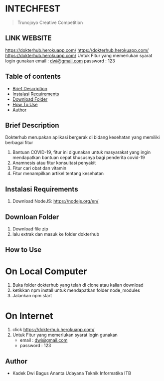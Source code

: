 # INTECHFEST
> Trunojoyo Creative Competition

## LINK WEBSITE
https://dokterhub.herokuapp.com/
https://dokterhub.herokuapp.com/
https://dokterhub.herokuapp.com/
Untuk Fitur yang memerlukan syarat login gunakan
email : dwi@gmail.com
password : 123

## Table of contents
* [Brief Description](#brief-description)
* [Instalasi Requirements](#instalasi-requirements)
* [Download Folder](#download-folder)
* [How To Use](#how-to-use)
* [Author](#author)


## Brief Description
Dokterhub merupakan aplikasi bergerak di bidang kesehatan yang memiliki berbagai fitur 
1. Bantuan COVID-19, fitur ini digunakan untuk masyarakat yang ingin mendapatkan bantuan cepat khususnya bagi penderita covid-19
2. Anamnesis atau fitur konsultasi penyakit
3. Fitur cari obat dan vitamin
4. Fitur menampilkan artikel tentang kesehatan 


## Instalasi Requirements
1. Download NodeJS: https://nodejs.org/en/


## Downloan Folder
1. Download file zip
2. lalu extrak dan masuk ke folder dokterhub

## How to Use 
# On Local Computer
1. Buka folder dokterhub yang telah di clone atau kalian download
2. ketikkan npm install untuk mendapatkan folder node_modules
3. Jalankan npm start

# On Internet
1. click https://dokterhub.herokuapp.com/
2. Untuk Fitur yang memerlukan syarat login gunakan
    * email : dwi@gmail.com
    * password : 123


## Author
* Kadek Dwi Bagus Ananta Udayana	Teknik Informatika ITB